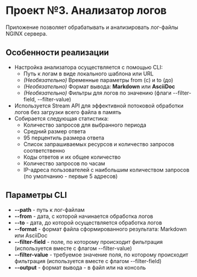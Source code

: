 # Проект №3. Анализатор логов

Приложение позволяет обрабатывать и анализировать лог-файлы NGINX сервера.

## Особенности реализации
 - Настройка анализатора осуществляется с помощью CLI:
   - Путь к логам в виде локального шаблона или URL
   - *(Необязательно)* Временные параметры from (с) и to (до)
   - *(Необязательно)* Формат вывода: **Markdown** или **AsciiDoc**
   - *(Необязательно)* Фильтры для логов по значению (флаги --filter-field, --filter-value)
 - Используется Stream API для эффективной потоковой обработки логов без загрузки всего файла в память
 - Собирается следующая статистика:
   - Количество запросов для выбранного периода
   - Средний размер ответа
   - 95 перцентиль размера ответа
   - Список запрашиваемых ресурсов и количество запросов соответственно
   - Коды ответов и их общее количество
   - Количество запросов по часам
   - IP-адреса пользователей с наибольшим количеством запросов (по умолчанию - первые 5 адресов)
 
## Параметры CLI
 - **--path** - путь к лог-файлам
 - **--from** - дата, с которой начинается обработка логов
 - **--to** - дата, до которой осуществляется обработка логов
 - **--format** - формат файла сформированного результата: Markdown или AsciiDoc
 - **--filter-field** - поле, по которому происходит фильтрация (используется вместе с флагом --filter-value)
 - **--filter-value** - требуемое значение поля, по которому происходит фильтрация (используется вместе с флагом --filter-field)
 - **--output** - формат вывода - в файл или на консоль

